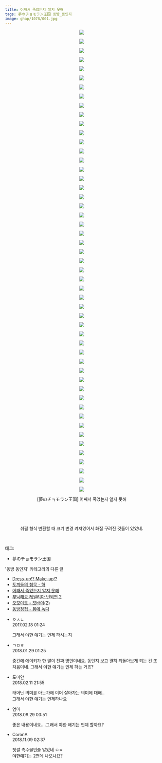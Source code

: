 ```yaml
---
title: 어째서 죽었는지 알지 못해
tags: 夢のチョモラン王国 동방_동인지
image: ghap/1078/001.jpg
---
```

<div class="article">
<p style="text-align: center; clear: none; float: none;"><img src="{{ site.nasurl }}/ghap/1078/001.jpg"/></p>
<p style="text-align: center; clear: none; float: none;"><img src="{{ site.nasurl }}/ghap/1078/002.jpg"/></p>
<p style="text-align: center; clear: none; float: none;"><img src="{{ site.nasurl }}/ghap/1078/003.jpg"/></p>
<p style="text-align: center; clear: none; float: none;"><img src="{{ site.nasurl }}/ghap/1078/004.jpg"/></p>
<p style="text-align: center; clear: none; float: none;"><img src="{{ site.nasurl }}/ghap/1078/005.jpg"/></p>
<p style="text-align: center; clear: none; float: none;"><img src="{{ site.nasurl }}/ghap/1078/006.jpg"/></p>
<p style="text-align: center; clear: none; float: none;"><img src="{{ site.nasurl }}/ghap/1078/007.jpg"/></p>
<p style="text-align: center; clear: none; float: none;"><img src="{{ site.nasurl }}/ghap/1078/008.jpg"/></p>
<p style="text-align: center; clear: none; float: none;"><img src="{{ site.nasurl }}/ghap/1078/009.jpg"/></p>
<p style="text-align: center; clear: none; float: none;"><img src="{{ site.nasurl }}/ghap/1078/010.jpg"/></p>
<p style="text-align: center; clear: none; float: none;"><img src="{{ site.nasurl }}/ghap/1078/011.jpg"/></p>
<p style="text-align: center; clear: none; float: none;"><img src="{{ site.nasurl }}/ghap/1078/012.jpg"/></p>
<p style="text-align: center; clear: none; float: none;"><img src="{{ site.nasurl }}/ghap/1078/013.jpg"/></p>
<p style="text-align: center; clear: none; float: none;"><img src="{{ site.nasurl }}/ghap/1078/014.jpg"/></p>
<p style="text-align: center; clear: none; float: none;"><img src="{{ site.nasurl }}/ghap/1078/015.jpg"/></p>
<p style="text-align: center; clear: none; float: none;"><img src="{{ site.nasurl }}/ghap/1078/016.jpg"/></p>
<p style="text-align: center; clear: none; float: none;"><img src="{{ site.nasurl }}/ghap/1078/017.jpg"/></p>
<p style="text-align: center; clear: none; float: none;"><img src="{{ site.nasurl }}/ghap/1078/018.jpg"/></p>
<p style="text-align: center; clear: none; float: none;"><img src="{{ site.nasurl }}/ghap/1078/019.jpg"/></p>
<p style="text-align: center; clear: none; float: none;"><img src="{{ site.nasurl }}/ghap/1078/020.jpg"/></p>
<p style="text-align: center; clear: none; float: none;"><img src="{{ site.nasurl }}/ghap/1078/021.jpg"/></p>
<p style="text-align: center; clear: none; float: none;"><img src="{{ site.nasurl }}/ghap/1078/022.jpg"/></p>
<p style="text-align: center; clear: none; float: none;"><img src="{{ site.nasurl }}/ghap/1078/023.jpg"/></p>
<p style="text-align: center; clear: none; float: none;"><img src="{{ site.nasurl }}/ghap/1078/024.jpg"/></p>
<p style="text-align: center; clear: none; float: none;"><img src="{{ site.nasurl }}/ghap/1078/025.jpg"/></p>
<p style="text-align: center; clear: none; float: none;"><img src="{{ site.nasurl }}/ghap/1078/026.jpg"/></p>
<p style="text-align: center; clear: none; float: none;"><img src="{{ site.nasurl }}/ghap/1078/027.jpg"/></p>
<p style="text-align: center; clear: none; float: none;"><img src="{{ site.nasurl }}/ghap/1078/028.jpg"/></p>
<p style="text-align: center; clear: none; float: none;"><img src="{{ site.nasurl }}/ghap/1078/029.jpg"/></p>
<p style="text-align: center; clear: none; float: none;"><img src="{{ site.nasurl }}/ghap/1078/030.jpg"/></p>
<p style="text-align: center; clear: none; float: none;"><img src="{{ site.nasurl }}/ghap/1078/031.jpg"/></p>
<p style="text-align: center; clear: none; float: none;"><img src="{{ site.nasurl }}/ghap/1078/032.jpg"/></p>
<p style="text-align: center; clear: none; float: none;"><img src="{{ site.nasurl }}/ghap/1078/033.jpg"/></p>
<p style="text-align: center; clear: none; float: none;"><img src="{{ site.nasurl }}/ghap/1078/034.jpg"/></p>
<p style="text-align: center; clear: none; float: none;"><img src="{{ site.nasurl }}/ghap/1078/035.jpg"/></p>
<p style="text-align: center; clear: none; float: none;"><img src="{{ site.nasurl }}/ghap/1078/036.jpg"/></p>
<p style="text-align: center; clear: none; float: none;"><img src="{{ site.nasurl }}/ghap/1078/037.jpg"/></p>
<p style="text-align: center; clear: none; float: none;"><img src="{{ site.nasurl }}/ghap/1078/038.jpg"/></p>
<p style="text-align: center; clear: none; float: none;"><img src="{{ site.nasurl }}/ghap/1078/039.jpg"/></p>
<p style="text-align: center; clear: none; float: none;"><img src="{{ site.nasurl }}/ghap/1078/040.jpg"/></p>
<p style="text-align: center; clear: none; float: none;"><img src="{{ site.nasurl }}/ghap/1078/041.jpg"/></p>
<p style="text-align: center; clear: none; float: none;"><img src="{{ site.nasurl }}/ghap/1078/042.jpg"/></p>
<p style="text-align: center; clear: none; float: none;"><img src="{{ site.nasurl }}/ghap/1078/043.jpg"/></p>
<p style="text-align: center; clear: none; float: none;"><img src="{{ site.nasurl }}/ghap/1078/044.jpg"/></p>
<p style="text-align: center; clear: none; float: none;"><img src="{{ site.nasurl }}/ghap/1078/045.jpg"/></p>
<p style="text-align: center; clear: none; float: none;"><img src="{{ site.nasurl }}/ghap/1078/046.jpg"/></p>
<p style="text-align: center; clear: none; float: none;"><img src="{{ site.nasurl }}/ghap/1078/047.jpg"/></p>
<p style="text-align: center; clear: none; float: none;"><img src="{{ site.nasurl }}/ghap/1078/048.jpg"/></p>
<p style="text-align: center; clear: none; float: none;"><img src="{{ site.nasurl }}/ghap/1078/049.jpg"/></p>
<p style="text-align: center; clear: none; float: none;"><img src="{{ site.nasurl }}/ghap/1078/050.jpg"/></p>
<p style="text-align: center; clear: none; float: none;"><img src="{{ site.nasurl }}/ghap/1078/051.jpg"/></p>
<p style="text-align: center; clear: none; float: none;">[夢のチョモラン王国] 어째서 죽었는지 알지 못해</p>
<p style="text-align: center; clear: none; float: none;"><br/></p>
<p style="text-align: center; clear: none; float: none;"><br/></p>
<p style="text-align: center; clear: none; float: none;">쉬펄 형식 변환할 때 크기 변경 켜져있어서 화질 구려진 것들이 있었네.</p>
<p><br/></p>
</div><div class="tagTrail">
<p>태그: </p>
<ul>
<li>夢のチョモラン王国</li>
</ul>
</div><div class="another">
<p>'동방 동인지' 카테고리의 다른 글</p>
<ul>
<li><a href="/2016-07-24-ghap_1080">Dress-up!? Make-up!?</a></li>
<li><a href="/2016-07-24-ghap_1079">토끼들의 침묵 - 하</a></li>
<li><a href="/2016-07-24-ghap_1078">어째서 죽었는지 알지 못해</a></li>
<li><a href="/2016-07-24-ghap_1077">부탁해요 레밀리아 번외편 2</a></li>
<li><a href="/2016-07-24-ghap_1076">오모이토 - 쯔바이(2)</a></li>
<li><a href="/2016-07-24-ghap_1075">동방청첩 - 봄에 녹다</a></li>
</ul>
</div><div class="cb_module cb_fluid">
<div class="cb_wrt cb_profile">
<div class="comment">
<ul>
<li class="cb_thumb_off" id="comment14918081">
<div class="cb_comment_area">
<div class="cb_info_area">
<div class="cb_section">
<span class="cb_nick_name">ㅇㅅㄴ</span>
</div>
<div class="cb_section">
<span class="cb_date">2017.02.18 01:24 </span>
</div>
</div>
<div class="cb_dsc_comment">
<p class="cb_dsc">
											그래서 야한 얘기는 언제 하시는지
										</p>
</div>
</div></li>
<li class="cb_thumb_off" id="comment15185969">
<div class="cb_comment_area">
<div class="cb_info_area">
<div class="cb_section">
<span class="cb_nick_name">ㄱㅁㅎ</span>
</div>
<div class="cb_section">
<span class="cb_date">2018.01.29 01:25 </span>
</div>
</div>
<div class="cb_dsc_comment">
<p class="cb_dsc">
											중간에 에이키가 한 말이 진짜 명언이네요. 동인지 보고 괜히 되돌아보게 되는 건 또 처음이네. 그래서 야한 얘기는 언제 하는 거죠?
										</p>
</div>
</div></li>
<li class="cb_thumb_off" id="comment15197609">
<div class="cb_comment_area">
<div class="cb_info_area">
<div class="cb_section">
<span class="cb_nick_name">도미안</span>
</div>
<div class="cb_section">
<span class="cb_date">2018.02.11 21:55 </span>
</div>
</div>
<div class="cb_dsc_comment">
<p class="cb_dsc">
											태어난 의미를 아는가에 이어 살아가는 의미에 대해...<br/>
그래서 야한 얘기는 언제하나요
										</p>
</div>
</div></li>
<li class="cb_thumb_off" id="comment15341449">
<div class="cb_comment_area">
<div class="cb_info_area">
<div class="cb_section">
<span class="cb_nick_name">염마</span>
</div>
<div class="cb_section">
<span class="cb_date">2018.09.29 00:51 </span>
</div>
</div>
<div class="cb_dsc_comment">
<p class="cb_dsc">
											좋은 내용이네요....그래서 야한 애기는 언제 할까요?
										</p>
</div>
</div></li>
<li class="cb_thumb_off" id="comment15370199">
<div class="cb_comment_area">
<div class="cb_info_area">
<div class="cb_section">
<span class="cb_nick_name">CoronA</span>
</div>
<div class="cb_section">
<span class="cb_date">2018.11.09 02:37 </span>
</div>
</div>
<div class="cb_dsc_comment">
<p class="cb_dsc">
											첫짤 촉수물인줄 알았네 ㅁㅊ<br/>
야한얘기는 2편에 나오나요?
										</p>
</div>
</div></li>
</ul>
</div>
</div><!-- commentList close -->
</div>